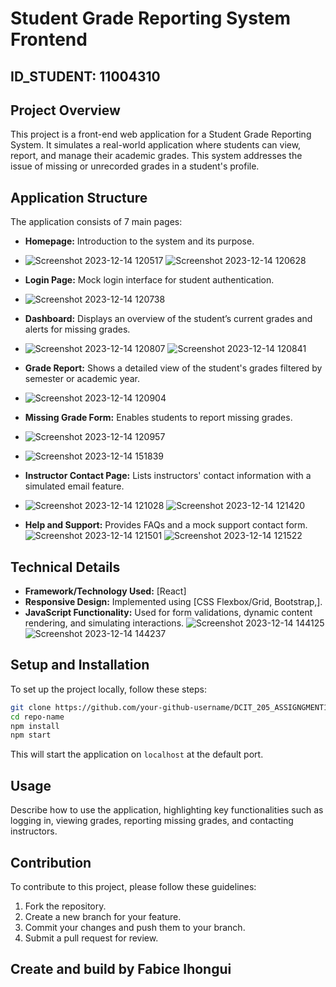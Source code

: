 # Student Grade Reporting System Frontend
## ID_STUDENT: 11004310
## Project Overview

This project is a front-end web application for a Student Grade Reporting System. It simulates a real-world application where students can view, report, and manage their academic grades. This system addresses the issue of missing or unrecorded grades in a student's profile.

## Application Structure

The application consists of 7 main pages:

- **Homepage:** Introduction to the system and its purpose.
- ![Screenshot 2023-12-14 120517](https://github.com/Ihongui/11004310_Frontend-Grading-Assignment/assets/150761912/e01ccd28-8d87-4c80-b33b-85ad488743e2)
![Screenshot 2023-12-14 120628](https://github.com/Ihongui/11004310_Frontend-Grading-Assignment/assets/150761912/8684de15-1f5e-47ad-8a15-6ea76fbd69ac)
- **Login Page:** Mock login interface for student authentication.
- ![Screenshot 2023-12-14 120738](https://github.com/Ihongui/11004310_Frontend-Grading-Assignment/assets/150761912/bc25608f-79c2-4d94-99fc-97444b128516)
- **Dashboard:** Displays an overview of the student’s current grades and alerts for missing grades.
- ![Screenshot 2023-12-14 120807](https://github.com/Ihongui/11004310_Frontend-Grading-Assignment/assets/150761912/bc4d5507-3ca9-43e8-b710-3b34aebc3fb1)
![Screenshot 2023-12-14 120841](https://github.com/Ihongui/11004310_Frontend-Grading-Assignment/assets/150761912/37663802-a322-4383-b745-97c5cc61b28a)
- **Grade Report:** Shows a detailed view of the student's grades filtered by semester or academic year.
- ![Screenshot 2023-12-14 120904](https://github.com/Ihongui/11004310_Frontend-Grading-Assignment/assets/150761912/0d60957e-6f51-4450-ac45-9af18c8193a8)
- **Missing Grade Form:** Enables students to report missing grades.
- ![Screenshot 2023-12-14 120957](https://github.com/Ihongui/11004310_Frontend-Grading-Assignment/assets/150761912/b7f590cc-2206-40c2-b486-c859716455ca)
- ![Screenshot 2023-12-14 151839](https://github.com/Ihongui/11004310_Frontend-Grading-Assignment/assets/150761912/1081b85f-15d5-43d3-8cce-7ee25698c681)

- **Instructor Contact Page:** Lists instructors' contact information with a simulated email feature.
- ![Screenshot 2023-12-14 121028](https://github.com/Ihongui/11004310_Frontend-Grading-Assignment/assets/150761912/1b836054-1f7a-4bcd-95eb-1d07712a4d5c)
![Screenshot 2023-12-14 121420](https://github.com/Ihongui/11004310_Frontend-Grading-Assignment/assets/150761912/9b702d26-d9bb-4ed4-acde-25f475cfc876)
- **Help and Support:** Provides FAQs and a mock support contact form.
![Screenshot 2023-12-14 121501](https://github.com/Ihongui/11004310_Frontend-Grading-Assignment/assets/150761912/2deb8d11-8f7e-4f2c-aecd-47834dcd3afe)
![Screenshot 2023-12-14 121522](https://github.com/Ihongui/11004310_Frontend-Grading-Assignment/assets/150761912/4440782c-c7be-4b7f-b79e-ab62e884406d)
## Technical Details

- **Framework/Technology Used:** [React]
- **Responsive Design:** Implemented using [CSS Flexbox/Grid, Bootstrap,].
- **JavaScript Functionality:** Used for form validations, dynamic content rendering, and simulating interactions.
![Screenshot 2023-12-14 144125](https://github.com/Ihongui/11004310_Frontend-Grading-Assignment/assets/150761912/f84f5035-bb96-47cb-b9fe-d8e8c335c6bd)
![Screenshot 2023-12-14 144237](https://github.com/Ihongui/11004310_Frontend-Grading-Assignment/assets/150761912/54b8d739-b001-4688-8064-aa2e4ccefa04)

## Setup and Installation

To set up the project locally, follow these steps:

```bash
git clone https://github.com/your-github-username/DCIT_205_ASSIGNGMENT1.git
cd repo-name
npm install
npm start
```

This will start the application on `localhost` at the default port.

## Usage

Describe how to use the application, highlighting key functionalities such as logging in, viewing grades, reporting missing grades, and contacting instructors.

## Contribution

To contribute to this project, please follow these guidelines:

1. Fork the repository.
2. Create a new branch for your feature.
3. Commit your changes and push them to your branch.
4. Submit a pull request for review.

## Create and build by Fabice Ihongui 
